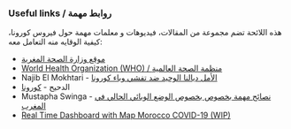 ### Useful links / روابط مهمة

هذه اللائحة تضم مجموعة من المقالات، فيديوهات و معلمات مهمة حول فيروس كورونا، كيفية الوقايه منه التعامل معه:
+ [موقع وزارة الصحة المغرية](https://www.sante.gov.ma/Pages/Accueil.aspx)
+ [World Health Organization (WHO) / منظمة الصحة العالمية](https://www.who.int/)
+ Najib El Mokhtari -  [الأمل ديالنا الوحيد ضد تفشي وباء كورونا
](https://www.youtube.com/watch?v=y-5GhynCxV4)
+ الدحيح - [كورونا](https://www.youtube.com/watch?v=mawje1RAKOw&feature=youtu.be)
+ Mustapha Swinga - [نصائح مهمة بخصوص بخصوص الوضع الوبائي الحالي في المغرب](https://www.youtube.com/watch?v=MoQzKA2VGIQ)
+ [Real Time Dashboard with Map Morocco COVID-19 (WIP)](https://www.datamaroc.com/covid19/) 
